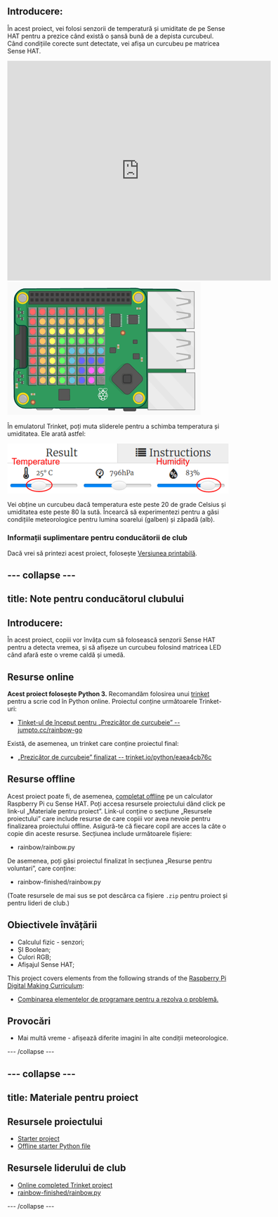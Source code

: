 ## Introducere:

În acest proiect, vei folosi senzorii de temperatură și umiditate de pe Sense HAT pentru a prezice când există o șansă bună de a depista curcubeul. Când condițiile corecte sunt detectate, vei afișa un curcubeu pe matricea Sense HAT.

<div class="trinket">
  <iframe src="https://trinket.io/embed/python/eaea4cb76c?outputOnly=true&start=result" width="600" height="500" frameborder="0" marginwidth="0" marginheight="0" allowfullscreen mark="crwd-mark">
</iframe> <img src="images/rainbow-final.png" />
</div>

În emulatorul Trinket, poți muta sliderele pentru a schimba temperatura și umiditatea. Ele arată astfel:

![captură de ecran](images/rainbow-sliders.png)

Vei obține un curcubeu dacă temperatura este peste 20 de grade Celsius și umiditatea este peste 80 la sută. Încearcă să experimentezi pentru a găsi condițiile meteorologice pentru lumina soarelui (galben) și zăpadă (alb).

### Informații suplimentare pentru conducătorii de club

Dacă vrei să printezi acest proiect, folosește [Versiunea printabilă](https://projects.raspberrypi.org/en/projects/rainbow-predictor/print).

## \--- collapse \---

## title: Note pentru conducătorul clubului

## Introducere:

În acest proiect, copiii vor învăța cum să folosească senzorii Sense HAT pentru a detecta vremea, și să afișeze un curcubeu folosind matricea LED când afară este o vreme caldă și umedă.

## Resurse online

**Acest proiect folosește Python 3.** Recomandăm folosirea unui [trinket](https://trinket.io/) pentru a scrie cod în Python online. Proiectul conține următoarele Trinket-uri:

* [Tinket-ul de început pentru „Prezicător de curcubeie” -- jumpto.cc/rainbow-go](http://jumpto.cc/rainbow-go)

Există, de asemenea, un trinket care conține proiectul final:

* [„Prezicător de curcubeie” finalizat -- trinket.io/python/eaea4cb76c](https://trinket.io/python/eaea4cb76c)

## Resurse offline

Acest proiect poate fi, de asemenea, [completat offline](https://www.codeclubprojects.org/en-GB/resources/physical-sense-hat/) pe un calculator Raspberry Pi cu Sense HAT. Poți accesa resursele proiectului dând click pe link-ul „Materiale pentru proiect”. Link-ul conține o secțiune „Resursele proiectului” care include resurse de care copiii vor avea nevoie pentru finalizarea proiectului offline. Asigură-te că fiecare copil are acces la câte o copie din aceste resurse. Secțiunea include următoarele fișiere:

* rainbow/rainbow.py

De asemenea, poți găsi proiectul finalizat în secțiunea „Resurse pentru voluntari”, care conține:

* rainbow-finished/rainbow.py

(Toate resursele de mai sus se pot descărca ca fișiere `.zip` pentru proiect și pentru lideri de club.)

## Obiectivele învățării

* Calculul fizic - senzori;
* ȘI Boolean; 
* Culori RGB;
* Afișajul Sense HAT;

This project covers elements from the following strands of the [Raspberry Pi Digital Making Curriculum](https://rpf.io/curriculum):

* [Combinarea elementelor de programare pentru a rezolva o problemă.](https://www.raspberrypi.org/curriculum/programming/builder)

## Provocări

* Mai multă vreme - afișează diferite imagini în alte condiții meteorologice. 

\--- /collapse \---

## \--- collapse \---

## title: Materiale pentru proiect

## Resursele proiectului

* [Starter project](http://jumpto.cc/rainbow-go)
* [Offline starter Python file](resources/rainbow-rainbow.py)

## Resursele liderului de club

* [Online completed Trinket project](https://trinket.io/python/eaea4cb76c)
* [rainbow-finished/rainbow.py](resources/rainbow-final-rainbow.py)

\--- /collapse \---